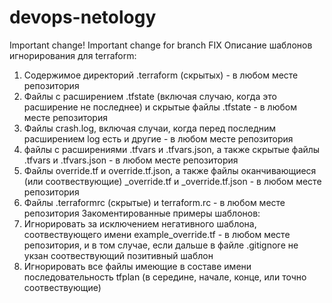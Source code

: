 # devops-netology
Important change!
Important change for branch FIX
Описание шаблонов игнорирования для terraform:
1. Содержимое директорий .terraform (скрытых) - в любом месте репозитория
2. Файлы с расширением .tfstate (включая случаю, когда это расширение не последнее) и скрытые файлы .tfstate - в любом месте репозитория
3. Файлы crash.log, включая случаи, когда перед последним расширением log есть и другие - в любом месте репозитория
4. файлы с расширениями .tfvars и .tfvars.json, а также скрытые файлы .tfvars и .tfvars.json - в любом месте репозитория
5. Файлы override.tf и override.tf.json, а также файлы оканчивающиеся (или соотвествующие) _override.tf и _override.tf.json - в любом месте репозитория
6. Файлы .terraformrc (скрытые) и terraform.rc - в любом месте репозитория
Закоментированные примеры шаблонов:
1. Игнорировать за исключением негативного шаблона, соотвествующего имени example_override.tf - в любом месте репозитория, и в том случае, если дальше в файле .gitignorе не укзан соотвествующий позитивный шаблон
2. Игнорировать все файлы имеющие в составе имени последовательность tfplan (в середине, начале, конце, или точно соотвествующие)
